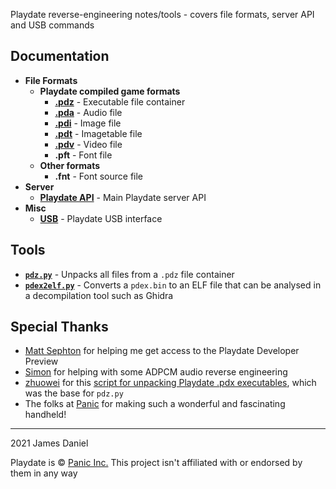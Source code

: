 Playdate reverse-engineering notes/tools - covers file formats, server API and USB commands

## Documentation

- **File Formats**
  - **Playdate compiled game formats**
    - [**.pdz**](https://github.com/jaames/playdate-reverse-engineering/blob/main/formats/pdz.md) - Executable file container
    - [**.pda**](https://github.com/jaames/playdate-reverse-engineering/blob/main/formats/pda.md) - Audio file
    - [**.pdi**](https://github.com/jaames/playdate-reverse-engineering/blob/main/formats/pdi.md) - Image file
    - [**.pdt**](https://github.com/jaames/playdate-reverse-engineering/blob/main/formats/pdt.md) - Imagetable file
    - [**.pdv**](https://github.com/jaames/playdate-reverse-engineering/blob/main/formats/pdv.md) - Video file
    - **.pft** - Font file
  - **Other formats**
    - **.fnt** - Font source file
- **Server**
  - [**Playdate API**](https://github.com/jaames/playdate-reverse-engineering/blob/main/server/api.md) - Main Playdate server API
- **Misc**
  - [**USB**](https://github.com/jaames/playdate-reverse-engineering/blob/main/usb/usb.md) - Playdate USB interface

## Tools

- [**`pdz.py`**](https://github.com/jaames/playdate-reverse-engineering/blob/main/tools/pdz.py) - Unpacks all files from a `.pdz` file container
- [**`pdex2elf.py`**](https://github.com/jaames/playdate-reverse-engineering/blob/main/tools/pdex2elf.py) - Converts a `pdex.bin` to an ELF file that can be analysed in a decompilation tool such as Ghidra

## Special Thanks

 - [Matt Sephton](https://github.com/gingerbeardman) for helping me get access to the Playdate Developer Preview
 - [Simon](https://github.com/simontime) for helping with some ADPCM audio reverse engineering
 - [zhuowei](https://github.com/zhuowei) for this [script for unpacking Playdate .pdx executables](https://gist.github.com/zhuowei/666c7e6d21d842dbb8b723e96164d9c3), which was the base for `pdz.py`
 - The folks at [Panic](https://panic.com/) for making such a wonderful and fascinating handheld!

 ----

 2021 James Daniel

 Playdate is © [Panic Inc.](https://panic.com/) This project isn't affiliated with or endorsed by them in any way